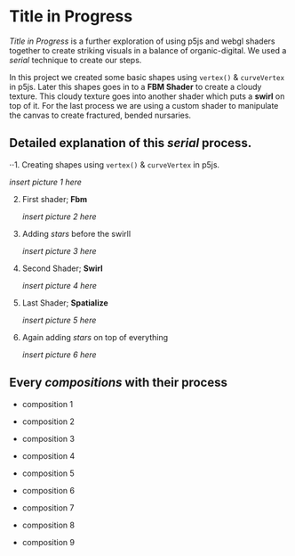 # Title in Progress

*Title in Progress* is a further exploration of using p5js and webgl shaders together to create striking visuals in a balance of organic-digital. We used a *serial* technique to create our steps.

In this project we created some basic shapes using `vertex()` & `curveVertex` in p5js. Later this shapes goes in to a **FBM Shader** to create a cloudy texture. 
This cloudy texture goes into another shader which puts a **swirl** on top of it. For the last process we are using a custom shader to manipulate the canvas to create fractured, bended nursaries. 

## Detailed explanation of this *serial* process.

⋅⋅1. Creating shapes using `vertex()` & `curveVertex` in p5js.

   *insert picture 1 here*

2. First shader; **Fbm**

   *insert picture 2 here*
   
3. Adding *stars* before the swirll

   *insert picture 3 here*

4. Second Shader; **Swirl**

   *insert picture 4 here*

5. Last Shader; **Spatialize**

   *insert picture 5 here*

6. Again adding *stars* on top of everything

   *insert picture 6 here*

## Every *compositions* with their process 

* composition 1


* composition 2


* composition 3


* composition 4


* composition 5


* composition 6


* composition 7


* composition 8


* composition 9





   


